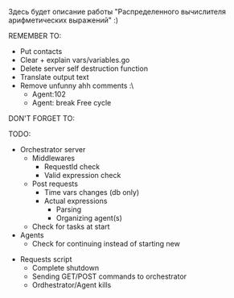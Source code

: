 Здесь будет описание работы "Распределенного вычислителя арифметических выражений" :)

REMEMBER TO:
<!-- - Uncomment startup -->
<!-- - Redirect logger -->
- Put contacts
- Clear + explain vars/variables.go
- Delete server self destruction function
- Translate output text
- Remove unfunny ahh comments :\
    - Agent:102
    - Agent: break Free cycle

DON'T FORGET TO:
<!-- - Close task giver channel in orchestrator when agent dies -->

TODO:
- Orchestrator server
    - Middlewares
        - RequestId check
        - Valid expression check
    - Post requests
        - Time vars changes (db only)
        - Actual expressions
            - Parsing
            - Organizing agent(s)
    - Check for tasks at start
- Agents
    - Check for continuing instead of starting new
    <!-- - Calculators-goroutines -->
<!-- - Frontend
    - Html pages -->
- Requests script
    - Complete shutdown
    - Sending GET/POST commands to orchestrator
    - Ordhestrator/Agent kills
<!-- - Decide way of creating tables (system fails handler), either:
    - Check for continuing in main - execute/ignore startup
    - Leave as is but ask to use shutdown file -->
